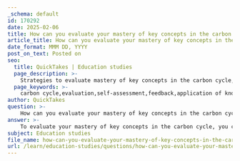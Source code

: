 ```yaml
---
_schema: default
id: 170292
date: 2025-02-06
title: How can you evaluate your mastery of key concepts in the carbon cycle?
article_title: How can you evaluate your mastery of key concepts in the carbon cycle?
date_format: MMM DD, YYYY
post_on_text: Posted on
seo:
  title: QuickTakes | Education studies
  page_description: >-
    Strategies to evaluate mastery of key concepts in the carbon cycle, including self-assessment, seeking feedback, applying knowledge in context, continuous review, practice tests, and reflection on learning experiences.
  page_keywords: >-
    carbon cycle,evaluation,self-assessment,feedback,application of knowledge,continuous review,practice tests,reflection,learning strategies
author: QuickTakes
question: >-
    How can you evaluate your mastery of key concepts in the carbon cycle?
answer: >-
    To evaluate your mastery of key concepts in the carbon cycle, you can employ several strategies that align with effective learning and self-assessment techniques. Here are some methods to consider:\n\n1. **Self-Assessment**: Reflect on your confidence in various aspects of the carbon cycle, such as photosynthesis, respiration, decomposition, and fossil fuel combustion. Identify which concepts you feel comfortable with and which ones require further review.\n\n2. **Feedback**: Seek feedback from teachers or peers. Discussing your understanding of the carbon cycle with others can help clarify any misunderstandings and reinforce your learning. This collaborative approach can provide new insights and perspectives.\n\n3. **Application of Knowledge**: Test your ability to apply the concepts of the carbon cycle in different contexts. For example, consider how human activities, such as deforestation or fossil fuel combustion, impact the carbon cycle. Being able to connect theoretical knowledge to real-world scenarios indicates a higher level of mastery.\n\n4. **Continuous Review**: Regularly revisit the key processes involved in the carbon cycle. This could include summarizing major concepts, using flashcards for memorization, or teaching the material to someone else. Continuous engagement with the material helps solidify your understanding and improve retention.\n\n5. **Practice Tests**: Taking online practice tests can be an effective way to gauge your understanding. These tests can help identify areas where you may need additional review and guide your study focus.\n\n6. **Reflection on Learning Experiences**: Write a reflection on your learning journey regarding the carbon cycle. Address questions such as:\n   - What topics were most interesting to you?\n   - Which concepts posed challenges?\n   - What strategies were most effective in helping you understand the material?\n\nBy employing these strategies, you can effectively evaluate your mastery of the carbon cycle and prepare for assessments with a thorough understanding of the material. Engaging actively with the content and reflecting on your learning will enhance your overall comprehension and retention of the concepts involved in the carbon cycle.
subject: Education studies
file_name: how-can-you-evaluate-your-mastery-of-key-concepts-in-the-carbon-cycle.md
url: /learn/education-studies/questions/how-can-you-evaluate-your-mastery-of-key-concepts-in-the-carbon-cycle
---
```


&nbsp;